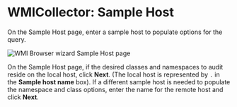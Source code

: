 # WMICollector: Sample Host

On the Sample Host page, enter a sample host to populate options for the query.

![WMI Browser wizard Sample Host page](/img/product_docs/accessanalyzer/12.0/admin/datacollector/wmicollector/samplehost.webp)

On the Sample Host page, if the desired classes and namespaces to audit reside on the local host,
click **Next**. (The local host is represented by `.` in the **Sample host name** box). If a
different sample host is needed to populate the namespace and class options, enter the name for the
remote host and click **Next**.
